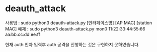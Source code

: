 # deauth_attack
사용법 : sudo python3 deauth-attack.py [인터페이스명] [AP MAC] [station MAC]
예제 : sudo python3 deauth-attack.py mon0 11:22:33:44:55:66 aa:bb:cc:dd:ee:ff

현재 auth 인자 입력후 auth 공격을 진행하는 것은 구현하지 못하였습니다.
